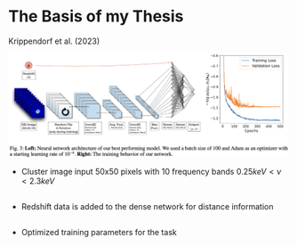 # The Basis of my Thesis

Krippendorf et al. (2023)

<div class="grid grid-cols-3 justify-center justify-items-center items-start">
<div class="col-span-2">
  <img src="/src/images/baseline_architecture.png" class="max-h-100 shadow-xl" />
</div>
<div class="list ml-5">

* Cluster image input 50x50 pixels with 10 frequency bands $0.25keV < \nu < 2.3keV$
* Redshift data is added to the dense network for distance information
* Optimized training parameters for the task

</div>
</div>

<style>

  .list li{
    margin-bottom: 1.8rem !important;
  }
</style>